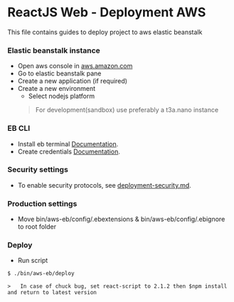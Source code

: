 # ReactJS Web - Deployment AWS

This file contains guides to deploy project to aws elastic beanstalk

### Elastic beanstalk instance

-   Open aws console in [aws.amazon.com](https://aws.amazon.com)
-   Go to elastic beanstalk pane
-   Create a new application (if required)
-   Create a new environment
    -   Select nodejs platform
    >   For development(sandbox)  use preferably a t3a.nano instance
   
### EB CLI

-   Install eb terminal [Documentation](https://docs.aws.amazon.com/es_es/elasticbeanstalk/latest/dg/eb-cli3-install.html).
-   Create credentials [Documentation](https://docs.aws.amazon.com/es_es/general/latest/gr/managing-aws-access-keys.html).

### Security settings

-   To enable security protocols, see [deployment-security.md](./deployment-security.md).

### Production settings

-   Move bin/aws-eb/config/.ebextensions & bin/aws-eb/config/.ebignore to root folder

### Deploy

-   Run script
```bash
$ ./bin/aws-eb/deploy
```
    >   In case of chuck bug, set react-script to 2.1.2 then $npm install and return to latest version